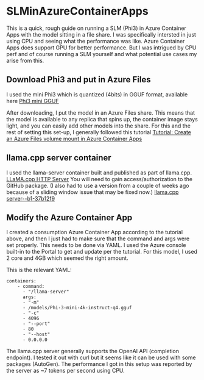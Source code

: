 # SLMinAzureContainerApps

This is a quick, rough guide on running a SLM (Phi3) in Azure Container Apps with the model sitting in a file share. I was specifically intersted in just using CPU and seeing what the performance was like. Azure Container Apps does support GPU for better performance. But I was intrigued by CPU perf and of course running a SLM yourself and what potential use cases my arise from this. 

## Download Phi3 and put in Azure Files

I used the mini Phi3 which is quantized (4bits) in GGUF format, available here [Phi3 mini GGUF](https://huggingface.co/microsoft/Phi-3-mini-4k-instruct-gguf) 

After downloading, I put the model in an Azure Files share. This means that the model is available to any replica that spins up, the container image stays light, and you can easily add other models into the share. For this and the rest of setting this set-up, I generally followed this tutorial [Tutorial: Create an Azure Files volume mount in Azure Container Apps](https://learn.microsoft.com/en-us/azure/container-apps/storage-mounts-azure-files?tabs=bash)

## llama.cpp server container

I used the llama-server container built and published as part of llama.cpp. [LLaMA.cpp HTTP Server](https://github.com/ggerganov/llama.cpp/blob/master/examples/server/README.md)  You will need to gain access/authorization to the GitHub package. (I also had to use a version from a couple of weeks ago because of a sliding window issue that may be fixed now.) [llama.cpp server--b1-37b12f9](https://github.com/ggerganov/llama.cpp/pkgs/container/llama.cpp/244188617?tag=server--b1-37b12f9)

## Modify the Azure Container App 

I created a consumption Azure Container App according to the tutorial above, and then I just had to make sure that the command and args were set properly. This needs to be done via YAML. I used the Azure console built-in to the Portal to get and update per the tutorial. For this model, I used 2 core and 4GB which seemed the right amount. 

This is the relevant YAML: 
```
containers:
    - command:
      - "/llama-server"
      args:
      - "-m"
      - /models/Phi-3-mini-4k-instruct-q4.gguf
      - "-c"
      - 4096
      - "--port"
      - 80
      - "--host"
      - 0.0.0.0 
```

The llama.cpp server generally supports the OpenAI API (completion endpoint). I tested it out with curl but it seems like it can be used with some packages (AutoGen). The performance I got in this setup was reported by the server as ~7 tokens per second using CPU. 


